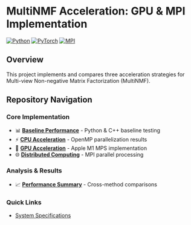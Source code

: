 # MultiNMF Acceleration: GPU & MPI Implementation
[![Python](https://img.shields.io/badge/Python-3.9+-blue.svg)](https://python.org)
[![PyTorch](https://img.shields.io/badge/PyTorch-2.0+-orange.svg)](https://pytorch.org)
[![MPI](https://img.shields.io/badge/MPI-OpenMPI-green.svg)](https://www.open-mpi.org/)

## Overview
This project implements and compares three acceleration strategies for Multi-view Non-negative Matrix Factorization (MultiNMF). 

## Repository Navigation

### Core Implementation
- 📊 [**Baseline Performance**](part0-baseline/) - Python & C++ baseline testing
- ⚡ [**CPU Acceleration**](part1-openmp/) - OpenMP parallelization results  
- 🚀 [**GPU Acceleration**](part2-gpu/) - Apple M1 MPS implementation
- 🌐 [**Distributed Computing**](part3-mpi/) - MPI parallel processing

### Analysis & Results
- 📈 [**Performance Summary**](results/) - Cross-method comparisons

### Quick Links
- [System Specifications](docs/system_specifications.md)
